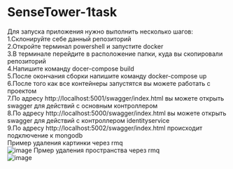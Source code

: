 # SenseTower-1task
Для запуска приложения нужно выполнить несколько шагов:<br/>
1.Склонируйте себе данный репозиторий<br/>
2.Откройте терминал powershell и запустите docker<br/>
3.В терминале перейдите в расположение папки, куда вы скопировали репозиторий<br/>
4.Напишите команду docer-compose build<br/>
5.После окончания сборки напишите команду docker-compose up<br/>
6.После того как все контейнеры запустятся вы можете работать с проектом<br/>
7.По адресу http://localhost:5001/swagger/index.html вы можете открыть swagger для действий с основным контроллером<br/>
8.По адресу http://localhost:5000/swagger/index.html вы можете открыть swagger для действий с контроллером identityservice<br/>
9.По адресу http://localhost:5002/swagger/index.html происходит подключение к mongodb<br/>
Пример удаления картинки через rmq <br/>
<image>![image](https://user-images.githubusercontent.com/95782287/227795745-f5f6a154-e300-412d-b594-3c8446275cce.png)<image/>
Прмер удаления пространства через rmq  <br/>
<image>![image](https://user-images.githubusercontent.com/95782287/227795745-f5f6a154-e300-412d-b594-3c8446275cce.png)<image/>

